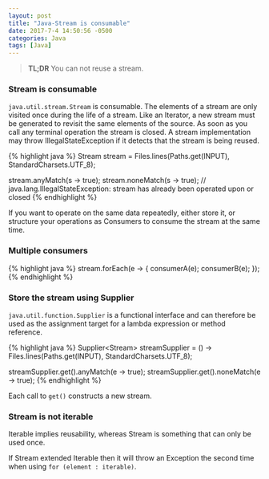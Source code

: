 ```yaml
--- 
layout: post
title: "Java-Stream is consumable"
date: 2017-7-4 14:50:56 -0500
categories: Java
tags: [Java]
---	
```


> **TL;DR** You can not reuse a stream. 
<!--summary break-->

### Stream is consumable

`java.util.stream.Stream` is consumable. The elements of a stream are only visited once during the life of a stream. Like an Iterator, a new stream must be generated to revisit the same elements of the source. As soon as you call any terminal operation the stream is closed. A stream implementation may throw IllegalStateException if it detects that the stream is being reused.

{% highlight java %}
Stream<String> stream = Files.lines(Paths.get(INPUT), StandardCharsets.UTF_8);

stream.anyMatch(s -> true);
stream.noneMatch(s -> true);   // java.lang.IllegalStateException: stream has already been operated upon or closed
{% endhighlight %}

If you want to operate on the same data repeatedly, either store it, or structure your operations as Consumers to consume the stream at the same time.

### Multiple consumers
{% highlight java %}
stream.forEach(e -> { consumerA(e); consumerB(e); });
{% endhighlight %}

### Store the stream using Supplier
`java.util.function.Supplier` is a functional interface and can therefore be used as the assignment target for a lambda expression or method reference.

{% highlight java %}
Supplier<Stream<String>> streamSupplier =
    () -> Files.lines(Paths.get(INPUT), StandardCharsets.UTF_8);

streamSupplier.get().anyMatch(e -> true);
streamSupplier.get().noneMatch(e -> true);
{% endhighlight %}

Each call to `get()` constructs a new stream.

### Stream is not iterable

Iterable implies reusability, whereas Stream is something that can only be used once.
    
If Stream extended Iterable then it will throw an Exception the second time when using `for (element : iterable)`.

